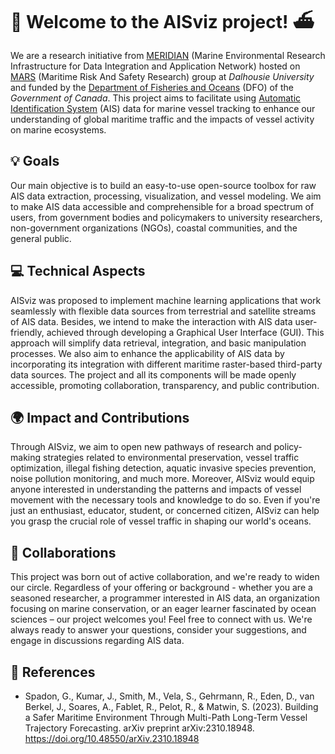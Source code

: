 # 🌊 Welcome to the AISviz project! ⛴️

We are a research initiative from [MERIDIAN](https://meridian.cs.dal.ca) (Marine Environmental Research Infrastructure for Data Integration and Application Network) hosted on [MARS](https://www.maritimeriskandsafety.ca/) (Maritime Risk And Safety Research) group at *Dalhousie University* and funded by the [Department of Fisheries and Oceans](https://www.canada.ca/en/fisheries-oceans/news/2023/06/funded-projects-for-the-oceans-management-contribution-program.html) (DFO) of the *Government of Canada*. This project aims to facilitate using [Automatic Identification System](https://en.wikipedia.org/wiki/Automatic_identification_system) (AIS) data for marine vessel tracking to enhance our understanding of global maritime traffic and the impacts of vessel activity on marine ecosystems.

## 💡 Goals

Our main objective is to build an easy-to-use open-source toolbox for raw AIS data extraction, processing, visualization, and vessel modeling. We aim to make AIS data accessible and comprehensible for a broad spectrum of users, from government bodies and policymakers to university researchers, non-government organizations (NGOs), coastal communities, and the general public.

## 💻 Technical Aspects

AISviz was proposed to implement machine learning applications that work seamlessly with flexible data sources from terrestrial and satellite streams of AIS data. Besides, we intend to make the interaction with AIS data user-friendly, achieved through developing a Graphical User Interface (GUI). This approach will simplify data retrieval, integration, and basic manipulation processes. We also aim to enhance the applicability of AIS data by incorporating its integration with different maritime raster-based third-party data sources. The project and all its components will be made openly accessible, promoting collaboration, transparency, and public contribution.

## 🌍 Impact and Contributions

Through AISviz, we aim to open new pathways of research and policy-making strategies related to environmental preservation, vessel traffic optimization, illegal fishing detection, aquatic invasive species prevention, noise pollution monitoring, and much more. Moreover, AISviz would equip anyone interested in understanding the patterns and impacts of vessel movement with the necessary tools and knowledge to do so. Even if you're just an enthusiast, educator, student, or concerned citizen, AISviz can help you grasp the crucial role of vessel traffic in shaping our world's oceans.

## 💬 Collaborations

This project was born out of active collaboration, and we're ready to widen our circle. Regardless of your offering or background - whether you are a seasoned researcher, a programmer interested in AIS data, an organization focusing on marine conservation, or an eager learner fascinated by ocean sciences – our project welcomes you! Feel free to connect with us. We're always ready to answer your questions, consider your suggestions, and engage in discussions regarding AIS data.

## 📣 References

- Spadon, G., Kumar, J., Smith, M., Vela, S., Gehrmann, R., Eden, D., van Berkel, J., Soares, A., Fablet, R., Pelot, R., & Matwin, S. (2023). Building a Safer Maritime Environment Through Multi-Path Long-Term Vessel Trajectory Forecasting. arXiv preprint arXiv:2310.18948. https://doi.org/10.48550/arXiv.2310.18948
